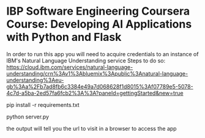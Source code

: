 # IBP Software Engineering Coursera Course: Developing AI Applications with Python and Flask
In order to run this app you will need to acquire credentials to an instance of IBM's Natural Language Understanding service
Steps to do so: https://cloud.ibm.com/services/natural-language-understanding/crn%3Av1%3Abluemix%3Apublic%3Anatural-language-understanding%3Aeu-gb%3Aa%2Fb7ad8fb6c3384e49a7d068628f1d8015%3Af07789e5-5078-4c7d-a5ba-2ed57fa6fcb2%3A%3A?paneId=gettingStarted&new=true


pip install -r requirements.txt

python server.py

the output will tell you the url to visit in a browser to access the app
